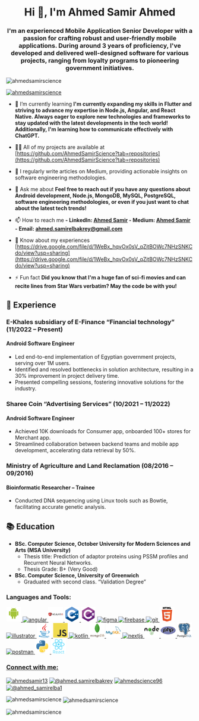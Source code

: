 <h1 align="center">Hi 👋, I'm Ahmed Samir Ahmed</h1>
<h3 align="center">I'm an experienced Mobile Application Senior Developer with a passion for crafting robust and user-friendly mobile applications. During around 3 years of proficiency, I've developed and delivered well-designed software for various projects, ranging from loyalty programs to pioneering government initiatives.</h3>



<p align="left"> <img src="https://komarev.com/ghpvc/?username=ahmedsamirscience&label=Profile%20views&color=0e75b6&style=flat" alt="ahmedsamirscience" /> </p>

<p align="left"> <a href="https://github.com/ryo-ma/github-profile-trophy"><img src="https://github-profile-trophy.vercel.app/?username=ahmedsamirscience" alt="ahmedsamirscience" /></a> </p>

- 🌱 I’m currently learning **I'm currently expanding my skills in Flutter and striving to advance my expertise in Node.js, Angular, and React Native. Always eager to explore new technologies and frameworks to stay updated with the latest developments in the tech world! Additionally, I'm learning how to communicate effectively with ChatGPT.**

- 👨‍💻 All of my projects are available at [https://github.com/AhmedSamirScience?tab=repositories](https://github.com/AhmedSamirScience?tab=repositories)

- 📝 I regularly write articles on Medium, providing actionable insights on software engineering methodologies.

- 💬 Ask me about **Feel free to reach out if you have any questions about Android development, Node.js, MongoDB, MySQL, PostgreSQL, software engineering methodologies, or even if you just want to chat about the latest tech trends!**

- 📫 How to reach me **- **LinkedIn:** [Ahmed Samir](https://www.linkedin.com/in/ahmedsamir13/) - **Medium:** [Ahmed Samir](https://medium.com/@ahmed.samirelbakrey) - **Email:** ahmed.samirelbakrey@gmail.com**

- 📄 Know about my experiences [https://drive.google.com/file/d/1WeBx_hqvOx0sV_qZitBOWc7NHzSNKCdo/view?usp=sharing](https://drive.google.com/file/d/1WeBx_hqvOx0sV_qZitBOWc7NHzSNKCdo/view?usp=sharing)

- ⚡ Fun fact **Did you know that I'm a huge fan of sci-fi movies and can recite lines from Star Wars verbatim? May the code be with you!**



## 🚀 Experience
### E-Khales subsidiary of E-Finance “Financial technology” (11/2022 – Present)
#### Android Software Engineer
- Led end-to-end implementation of Egyptian government projects, serving over 1M users.
- Identified and resolved bottlenecks in solution architecture, resulting in a 30% improvement in project delivery time.
- Presented compelling sessions, fostering innovative solutions for the industry.

### Sharee Coin “Advertising Services” (10/2021 – 11/2022)
#### Android Software Engineer
- Achieved 10K downloads for Consumer app, onboarded 100+ stores for Merchant app.
- Streamlined collaboration between backend teams and mobile app development, accelerating data retrieval by 50%.

### Ministry of Agriculture and Land Reclamation (08/2016 – 09/2016)
#### Bioinformatic Researcher – Trainee
- Conducted DNA sequencing using Linux tools such as Bowtie, facilitating accurate genetic analysis.

## 📚 Education
- **BSc. Computer Science, October University for Modern Sciences and Arts (MSA University)**
  - Thesis title: Prediction of adaptor proteins using PSSM profiles and Recurrent Neural Networks.
  - Thesis Grade: B+ (Very Good)
- **BSc. Computer Science, University of Greenwich**
  - Graduated with second class. “Validation Degree”


<h3 align="left">Languages and Tools:</h3>
<p align="left"> <a href="https://developer.android.com" target="_blank" rel="noreferrer"> <img src="https://raw.githubusercontent.com/devicons/devicon/master/icons/android/android-original-wordmark.svg" alt="android" width="40" height="40"/> </a> <a href="https://angular.io" target="_blank" rel="noreferrer"> <img src="https://angular.io/assets/images/logos/angular/angular.svg" alt="angular" width="40" height="40"/> </a> <a href="https://angular.io" target="_blank" rel="noreferrer"> <img src="https://raw.githubusercontent.com/devicons/devicon/master/icons/angularjs/angularjs-original-wordmark.svg" alt="angularjs" width="40" height="40"/> </a> <a href="https://www.w3schools.com/cpp/" target="_blank" rel="noreferrer"> <img src="https://raw.githubusercontent.com/devicons/devicon/master/icons/cplusplus/cplusplus-original.svg" alt="cplusplus" width="40" height="40"/> </a> <a href="https://www.w3schools.com/cs/" target="_blank" rel="noreferrer"> <img src="https://raw.githubusercontent.com/devicons/devicon/master/icons/csharp/csharp-original.svg" alt="csharp" width="40" height="40"/> </a> <a href="https://www.figma.com/" target="_blank" rel="noreferrer"> <img src="https://www.vectorlogo.zone/logos/figma/figma-icon.svg" alt="figma" width="40" height="40"/> </a> <a href="https://firebase.google.com/" target="_blank" rel="noreferrer"> <img src="https://www.vectorlogo.zone/logos/firebase/firebase-icon.svg" alt="firebase" width="40" height="40"/> </a> <a href="https://git-scm.com/" target="_blank" rel="noreferrer"> <img src="https://www.vectorlogo.zone/logos/git-scm/git-scm-icon.svg" alt="git" width="40" height="40"/> </a> <a href="https://www.w3.org/html/" target="_blank" rel="noreferrer"> <img src="https://raw.githubusercontent.com/devicons/devicon/master/icons/html5/html5-original-wordmark.svg" alt="html5" width="40" height="40"/> </a> <a href="https://www.adobe.com/in/products/illustrator.html" target="_blank" rel="noreferrer"> <img src="https://www.vectorlogo.zone/logos/adobe_illustrator/adobe_illustrator-icon.svg" alt="illustrator" width="40" height="40"/> </a> <a href="https://www.java.com" target="_blank" rel="noreferrer"> <img src="https://raw.githubusercontent.com/devicons/devicon/master/icons/java/java-original.svg" alt="java" width="40" height="40"/> </a> <a href="https://developer.mozilla.org/en-US/docs/Web/JavaScript" target="_blank" rel="noreferrer"> <img src="https://raw.githubusercontent.com/devicons/devicon/master/icons/javascript/javascript-original.svg" alt="javascript" width="40" height="40"/> </a> <a href="https://kotlinlang.org" target="_blank" rel="noreferrer"> <img src="https://www.vectorlogo.zone/logos/kotlinlang/kotlinlang-icon.svg" alt="kotlin" width="40" height="40"/> </a> <a href="https://www.mongodb.com/" target="_blank" rel="noreferrer"> <img src="https://raw.githubusercontent.com/devicons/devicon/master/icons/mongodb/mongodb-original-wordmark.svg" alt="mongodb" width="40" height="40"/> </a> <a href="https://www.mysql.com/" target="_blank" rel="noreferrer"> <img src="https://raw.githubusercontent.com/devicons/devicon/master/icons/mysql/mysql-original-wordmark.svg" alt="mysql" width="40" height="40"/> </a> <a href="https://nextjs.org/" target="_blank" rel="noreferrer"> <img src="https://cdn.worldvectorlogo.com/logos/nextjs-2.svg" alt="nextjs" width="40" height="40"/> </a> <a href="https://nodejs.org" target="_blank" rel="noreferrer"> <img src="https://raw.githubusercontent.com/devicons/devicon/master/icons/nodejs/nodejs-original-wordmark.svg" alt="nodejs" width="40" height="40"/> </a> <a href="https://www.php.net" target="_blank" rel="noreferrer"> <img src="https://raw.githubusercontent.com/devicons/devicon/master/icons/php/php-original.svg" alt="php" width="40" height="40"/> </a> <a href="https://www.postgresql.org" target="_blank" rel="noreferrer"> <img src="https://raw.githubusercontent.com/devicons/devicon/master/icons/postgresql/postgresql-original-wordmark.svg" alt="postgresql" width="40" height="40"/> </a> <a href="https://postman.com" target="_blank" rel="noreferrer"> <img src="https://www.vectorlogo.zone/logos/getpostman/getpostman-icon.svg" alt="postman" width="40" height="40"/> </a> <a href="https://www.python.org" target="_blank" rel="noreferrer"> <img src="https://raw.githubusercontent.com/devicons/devicon/master/icons/python/python-original.svg" alt="python" width="40" height="40"/> </a> <a href="https://reactjs.org/" target="_blank" rel="noreferrer"> <img src="https://raw.githubusercontent.com/devicons/devicon/master/icons/react/react-original-wordmark.svg" alt="react" width="40" height="40"/> </a> <a href="https://www.adobe.com/products/xd.html" target="_blank" rel="noreferrer"> </p>

<h3 align="left">Connect with me:</h3>
<p align="left">
<a href="https://linkedin.com/in/ahmedsamir13" target="blank"><img align="center" src="https://raw.githubusercontent.com/rahuldkjain/github-profile-readme-generator/master/src/images/icons/Social/linked-in-alt.svg" alt="ahmedsamir13" height="30" width="40" /></a>
<a href="https://medium.com/@ahmed.samirelbakrey" target="blank"><img align="center" src="https://raw.githubusercontent.com/rahuldkjain/github-profile-readme-generator/master/src/images/icons/Social/medium.svg" alt="@ahmed.samirelbakrey" height="30" width="40" /></a>
<a href="https://www.leetcode.com/ahmedscience96" target="blank"><img align="center" src="https://raw.githubusercontent.com/rahuldkjain/github-profile-readme-generator/master/src/images/icons/Social/leet-code.svg" alt="ahmedscience96" height="30" width="40" /></a>
<a href="https://www.hackerearth.com/@ahmed_samirelba1" target="blank"><img align="center" src="https://raw.githubusercontent.com/rahuldkjain/github-profile-readme-generator/master/src/images/icons/Social/hackerearth.svg" alt="@ahmed_samirelba1" height="30" width="40" /></a>
</p>


<p><img align="left" src="https://github-readme-stats.vercel.app/api/top-langs?username=ahmedsamirscience&show_icons=true&locale=en&layout=compact" alt="ahmedsamirscience" /></p>

<p>&nbsp;<img align="center" src="https://github-readme-stats.vercel.app/api?username=ahmedsamirscience&show_icons=true&locale=en" alt="ahmedsamirscience" /></p>


<p><img align="center" src="https://github-readme-streak-stats.herokuapp.com/?user=ahmedsamirscience&" alt="ahmedsamirscience" /></p>




<!--

ReadMe generator
https://rahuldkjain.github.io/gh-profile-readme-generator/

<center>
  <table>
  <tr>
      <td><img width="400px" align="left" src="https://github-readme-stats.vercel.app/api?username=JobGetabu&count_private=true&show_icons=true&theme=dark&layout=compact" /></td>
      <td><img width="380px" align="left" src="https://github-readme-stats.vercel.app/api/wakatime?username=Getabu&show_icons=true&theme=dark&layout=compact" /></td>      
  </tr>   
  </table>
</center>

https://github.com/anuraghazra/github-readme-stats here is the link

Here are some ideas to get you started:
![Anurag's GitHub stats](https://github-readme-stats.vercel.app/api?username=AhmedSamirScience&hide=contribs,prs)
![Anurag's GitHub stats](https://github-readme-stats.vercel.app/api?username=AhmedSamirScience&show_icons=true&hide=contribs,prs,issues&theme=tokyonight) <br /> <br />

![Anurag's GitHub stats](https://github-readme-stats.vercel.app/api?username=AhmedSamirScience&count_private=true)
[![Anurag's GitHub stats](https://github-readme-stats.vercel.app/api?username=AhmedSamirScience)](https://github.com/AhmedSamirScience/github-readme-stats)

**AhmedSamirScience/AhmedSamirScience** is a ✨ _special_ ✨ repository because its `README.md` (this file) appears on your GitHub profile.

Here are some ideas to get you started:

- 🔭 I’m currently working on ...
- 🌱 I’m currently learning ...
- 👯 I’m looking to collaborate on ...
- 🤔 I’m looking for help with ...
- 💬 Ask me about ...
- 📫 How to reach me: ...
- 😄 Pronouns: ...
- ⚡ Fun fact: ...
-->

